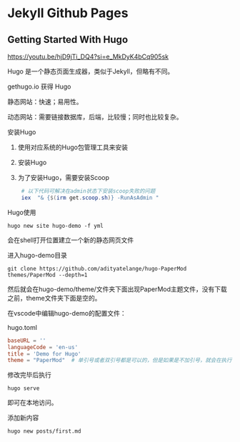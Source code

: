# Jekyll Github Pages 

## Getting Started With Hugo

https://youtu.be/hjD9jTi_DQ4?si=e_MkDyK4bCq905sk

Hugo 是一个静态页面生成器，类似于Jekyll，但略有不同。

gethugo.io  获得 Hugo

静态网站：快速；易用性。

动态网站：需要链接数据库，后端，比较慢；同时也比较复杂。

安装Hugo

1. 使用对应系统的Hugo包管理工具来安装

2. 安装Hugo

3. 为了安装Hugo，需要安装Scoop

   ```powershell
    # 以下代码可解决在admin状态下安装scoop失败的问题
    iex  "& {$(irm get.scoop.sh)} -RunAsAdmin "
   ```

Hugo使用

```shell
hugo new site hugo-demo -f yml
```

会在shell打开位置建立一个新的静态网页文件

进入hugo-demo目录

```shell
git clone https://github.com/adityatelange/hugo-PaperMod themes/PaperMod --depth=1
```

然后就会在hugo-demo/theme/文件夹下面出现PaperMod主题文件，没有下载之前，theme文件夹下面是空的。

在vscode中编辑hugo-demo的配置文件：

hugo.toml

```toml
baseURL = ''
languageCode = 'en-us'
title = 'Demo for Hugo'
theme = "PaperMod"  # 单引号或者双引号都是可以的，但是如果是不加引号，就会在执行 hugo serve 命令的时候报错，显示无法load 配置文件
```

修改完毕后执行

```shell
hugo serve
```

即可在本地访问。

添加新内容

```shell
hugo new posts/first.md
```





